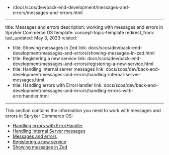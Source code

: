   - /docs/scos/dev/back-end-development/messages-and-errors/messages-and-errors.html
---
title: Messages and errors
description: working with messages and errors in Spryker Commerce OS
template: concept-topic-template
redirect_from:
last_updated: May 3, 2023
related:
  - title: Showing messages in Zed
    link: docs/scos/dev/back-end-development/messages-and-errors/showing-messages-in-zed.html
  - title: Registering a new service
    link: docs/scos/dev/back-end-development/messages-and-errors/registering-a-new-service.html
  - title: Handling internal server messages
    link: docs/scos/dev/back-end-development/messages-and-errors/handling-internal-server-messages.html
  - title: Handling errors with ErrorHandler
    link: docs/scos/dev/back-end-development/messages-and-errors/handling-errors-with-errorhandler.html
---

This section contains the information you need to work with messages and errors in Spryker Commerce OS:
* [Handling errors with ErrorHandler](/docs/scos/dev/back-end-development/messages-and-errors/handling-errors-with-errorhandler.html)
* [Handling Internal Server messages](/docs/scos/dev/back-end-development/messages-and-errors/handling-internal-server-messages.html)
* [Messages and errors](/docs/scos/dev/back-end-development/messages-and-errors/messages-and-errors.html)
* [Registering a new service](/docs/scos/dev/back-end-development/messages-and-errors/registering-a-new-service.html)
* [Showing messages in Zed](/docs/scos/dev/back-end-development/messages-and-errors/showing-messages-in-zed.html)

